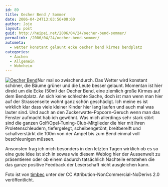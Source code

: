 ```yaml
---
id: 89
title: Oecher Bend / Sommer
date: 2006-04-24T13:03:56+00:00
author: Jojo
layout: post
guid: http://heipei.net/2006/04/24/oecher-bend-sommer/
permalink: /2006/04/24/oecher-bend-sommer/
autometa:
  - wetter konstant gelaunt ecke oecher bend kirmes bendplatz
categories:
  - Aachen
  - Allgemein
  - Wohnheim
---
```

[<img src="/weblog/oecher_bend.jpg" alt="Oecher Bend" class="alignleft" />](http://flickr.com/photos/timbec/131843123/)Nur mal so zwischendurch. Das Wetter wird konstant schöner, die Bäume grüner und die Leute besser gelaunt. Momentan ist hier direkt um die Ecke (50m) der Oecher Bend, eine ziemlich große Kirmes auf dem Bendplatz. An sich keine schlechte Sache, doch ist man wenn man hier auf der Strassenseite wohnt ganz schön geschädigt. Ich meine es ist wirklich klar dass viele kleiner Kinder hier lang laufen und auch mal was lauter sind. Und auch an den Zuckerwatte-Popcorn-Geruch wenn man das Fenster aufmacht hab ich gewöhnt. Was mich allerdings sehr stark stört sind die ganzen Golf/Opel-Tuning-Club-Mitglieder die hier mit ihren Proletenschleudern, tiefergelegt, scheibengetönt, breitbereift und schallverstärkt die 100m von der Ampel bis zum Bend einmal voll beschleunigen müssen.
  
Ansonsten frag ich mich besonders in den letzten Tagen wirklich ob es so eine gute Idee ist sich in sowas wie diesem Weblog hier der Aussenwelt zu präsentieren oder ob einem dadurch tatsächlich Nachteile entstehen die das ganze positive Feedback der Leserschaft nicht ausgleichen kann.

Foto ist von [timbec](http://flickr.com/photos/timbec/) unter der CC Attribution-NonCommercial-NoDerivs 2.0 veröffentlicht.